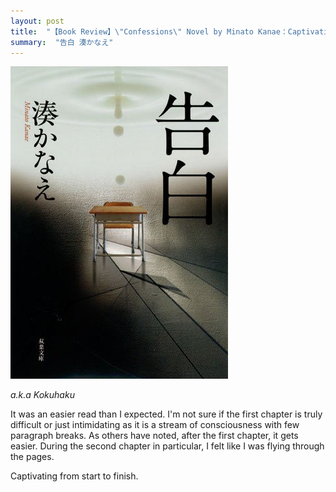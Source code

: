 ```yaml
---
layout: post
title:  "【Book Review】\"Confessions\" Novel by Minato Kanae：Captivating from start to finish"
summary:  "告白 湊かなえ"
---
```


<img src="/images/kokuhaku.jpg" class="float-md-right ml-3"/>

*a.k.a Kokuhaku*

It was an easier read than I expected. I'm not sure if the first chapter is truly difficult or just intimidating as it 
is a stream of consciousness with few paragraph breaks. As others have noted, after the first chapter, it gets easier. 
During the second chapter in particular, I felt like I was flying through the pages. 

Captivating from start to finish. 